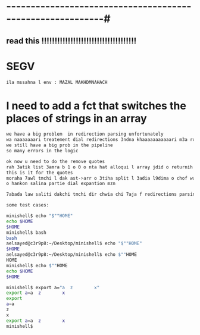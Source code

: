 # ----------------------------------------------------------#


## read this !!!!!!!!!!!!!!!!!!!!!!!!!!!!!!!!!!!!

# SEGV
    ila mssahna l env : MAZAL MAKHDMNAHACH

# I need to add a fct that switches the places of strings in an array

```bash
we have a big problem  in redirection parsing unfortunately 
wa naaaaaaari treatement dial redirections 3ndna khaaaaaaaaaaari m3a ro7o waaaaaaaaa3 
we still have a big prob in the pipeline 
so many errors in the logic
```

```bash
ok now u need to do the remove quotes
rah 3atik list 3amra b 1 o 0 o nta hat alloqui l array jdid o returnih sf
this is it for the quotes
moraha 7awl tmchi l dak ast->arr o 3tiha split l 3adia l9dima o chof wach khdam
o hankon salina partie dial expantion mzn
```

```bash
7abada law saliti dakchi tmchi dir chwia chi 7aja f redirections parsing or something
```

```bash
some test cases:

minishell$ echo "$""HOME"
echo $HOME
$HOME
minishell$ bash
bash
aelsayed@c3r9p8:~/Desktop/minishell$ echo "$""HOME"
$HOME
aelsayed@c3r9p8:~/Desktop/minishell$ echo $""HOME
HOME
minishell$ echo $""HOME
echo $HOME
$HOME

```

```bash
minishell$ export a="a  z        x"
export a=a  z        x
export
a=a
z
x
export a=a  z        x
minishell$ 
```